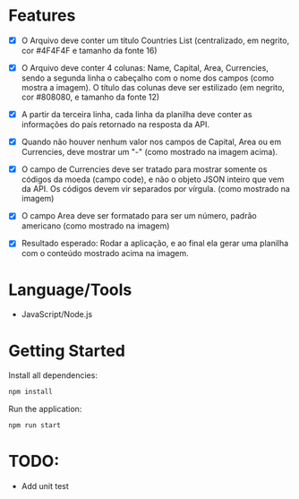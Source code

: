 # Features

- [x] O Arquivo deve conter um título Countries List (centralizado, em negrito, cor #4F4F4F e tamanho da fonte 16)
- [x] O Arquivo deve conter 4 colunas: Name, Capital, Area, Currencies, sendo a segunda
linha o cabeçalho com o nome dos campos (como mostra a imagem). O título das
colunas deve ser estilizado (em negrito, cor #808080, e tamanho da fonte 12)
- [x] A partir da terceira linha, cada linha da planilha deve conter as informações do país
retornado na resposta da API.
- [x] Quando não houver nenhum valor nos campos de Capital, Area ou em Currencies, deve
mostrar um "-" (como mostrado na imagem acima).
- [x] O campo de Currencies deve ser tratado para mostrar somente os códigos da moeda
(campo code), e não o objeto JSON inteiro que vem da API. Os códigos devem vir
separados por vírgula. (como mostrado na imagem)
- [x] O campo Area deve ser formatado para ser um número, padrão americano (como
mostrado na imagem)
- [x] Resultado esperado: Rodar a aplicação, e ao final ela gerar uma planilha com o conteúdo mostrado acima na imagem.


# Language/Tools

- JavaScript/Node.js


# Getting Started

Install all dependencies:
```sh
npm install
```

Run the application:
```sh
npm run start
```


# TODO:
- Add unit test